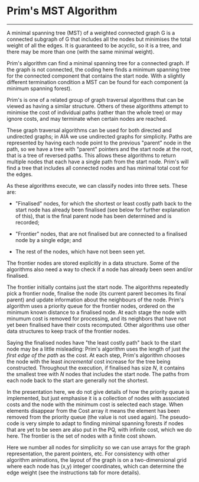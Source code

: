 # Prim's MST Algorithm
---

A minimal spanning tree (MST) of a weighted connected graph G is a connected
subgraph of G that includes all the nodes but minimises the total
weight of all the edges. It is guaranteed to be acyclic, so it is a
tree, and there may be more than one (with the same minimal weight).

Prim's algorithm can find a minimal spanning tree for a connected
graph. If the graph is not connected, the coding here finds a minimum
spanning tree for the connected component that contains the start
node. With a slightly different termination condition a MST can be found
for each component (a minimum spanning forest).

Prim's is one of a related group of graph traversal algorithms that can be viewed as having a similar
structure.
Others of these algorithms attempt to minimise the cost of individual
paths (rather than the whole tree) or may ignore costs, and may
terminate when certain nodes are reached.

These graph traversal algorithms can be used for both directed
and undirected graphs; in AIA we use undirected graphs for simplicity.
Paths are represented by having each node point to the previous
"parent" node in the path, so 
we have a tree with "parent" pointers and the start node at the
root, that is a tree of reversed paths. This allows these algorithms to return
multiple nodes that each have a single path from the start node. 
Prim's will find a tree that includes all connected nodes and has
minimal total cost for the edges. 

As these algorithms execute, we can classify nodes into three sets.
These are:

 
- "Finalised" nodes, for which the shortest or least costly path back to the start node has already
been finalised (see below for further explanation of this),
that is the final parent node has been determined and is recorded;

- "Frontier" nodes, that are not finalised but are connected to a finalised node by a single edge; and

- The rest of the nodes, which have not been seen yet. 

The frontier nodes are stored explicitly in a data structure.
Some of the algorithms also need a way to check if a node has already been seen and/or finalised.

The frontier initially contains just the start node. The algorithms repeatedly
pick a frontier node, finalise the node (its current parent becomes
its final parent) and update information about the neighbours of the node.
Prim's algorithm uses a priority queue for the frontier nodes, ordered
on the minimum known distance
to a finalised node.  At each stage the node with minumum cost
is removed for processing, and its neighbors that have not yet
been finalised
have their costs recomputed. Other algorithms use other data structures to keep track 
of the frontier nodes.

Saying the finalised nodes have "the least costly path" back to the start
node may be a little misleading: Prim's algorithm uses the length of just
*the first edge of the path* as the cost. At each step, Prim's algorithm
chooses the node with the least *incremental* cost increase for the tree
being constructed. Throughout the execution, if finalised has size *N*,
it contains the smallest tree with *N* nodes that includes the start node.
The paths from each node back to the start are generally not the shortest.

In the presentation here, we do not give details of how the priority
queue is implemented, but just emphasise it is a collection of nodes
with associated costs and the node with the minimum cost is selected each
stage. When elements disappear from the Cost array it means the element
has been removed from the priority queue (the value is not used again).
The pseudo-code is very simple to adapt to finding minimal spanning
forests if nodes that are yet to be seen are also
put in the PQ, with infinite cost, which we do here. The frontier is the
set of nodes with a finite cost shown.

Here we number all nodes for simplicity so we can use arrays for the graph
representation, the parent pointers, etc.  For consistency
with other algorithm animations, the layout of the graph is on a
two-dimensional grid where each node has (x,y) integer coordinates, which
can determine the edge weight (see the instructions tab for more details).

